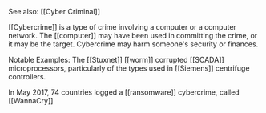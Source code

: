 See also: [[Cyber Criminal]]

[[Cybercrime]] is a type of crime involving a computer or a computer network. The [[computer]] may have been used in committing the crime, or it may be the target. Cybercrime may harm someone's security or finances.

Notable Examples:
The [[Stuxnet]] [[worm]] corrupted [[SCADA]] microprocessors, particularly of the types used in [[Siemens]] centrifuge controllers.

In May 2017, 74 countries logged a [[ransomware]] cybercrime, called [[WannaCry]]